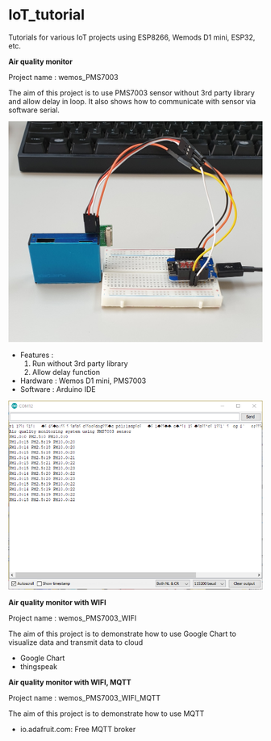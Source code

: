 # IoT_tutorial

Tutorials for various IoT projects using ESP8266, Wemods D1 mini, ESP32, etc.

**Air quality monitor**

Project name : wemos_PMS7003

The aim of this project is to use PMS7003 sensor without 3rd party library and allow delay in loop. It also shows how to communicate with sensor via software serial.

![wemos_PMS7003](wemos_PMS7003/img/wemos_PMS7003.jpg)

 - Features : 
   1. Run without 3rd party library
   2. Allow delay function
 - Hardware : Wemos D1 mini, PMS7003
 - Software : Arduino IDE

![Serial monitor](wemos_PMS7003/img/serial_monitor.png)

**Air quality monitor with WIFI**

Project name : wemos_PMS7003_WIFI

The aim of this project is to demonstrate how to use Google Chart to visualize data and transmit data to cloud

 - Google Chart
 - thingspeak
 
 **Air quality monitor with WIFI, MQTT**

Project name : wemos_PMS7003_WIFI_MQTT

The aim of this project is to demonstrate how to use MQTT

 - io.adafruit.com: Free MQTT broker
 
 
